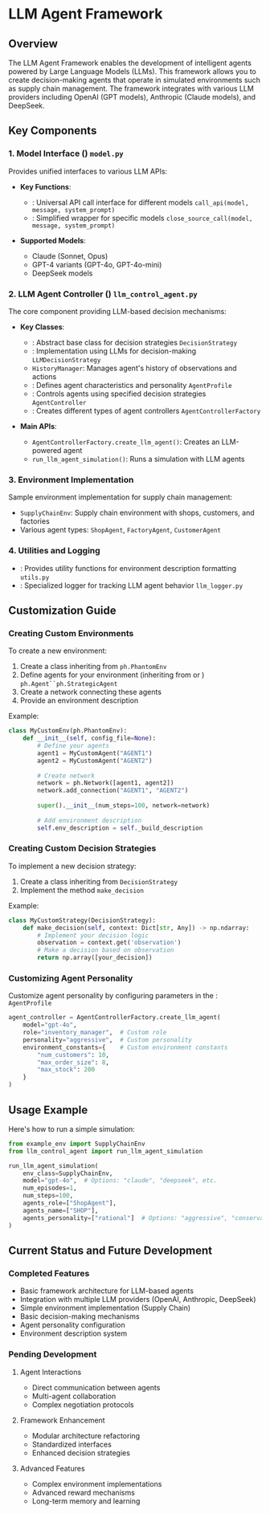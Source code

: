 # LLM Agent Framework
## Overview
The LLM Agent Framework enables the development of intelligent agents powered by Large Language Models (LLMs). This framework allows you to create decision-making agents that operate in simulated environments such as supply chain management. The framework integrates with various LLM providers including OpenAI (GPT models), Anthropic (Claude models), and DeepSeek.
## Key Components
### 1. Model Interface () `model.py`
Provides unified interfaces to various LLM APIs:
- **Key Functions**:
    - : Universal API call interface for different models `call_api(model, message, system_prompt)`
    - : Simplified wrapper for specific models `close_source_call(model, message, system_prompt)`

- **Supported Models**:
    - Claude (Sonnet, Opus)
    - GPT-4 variants (GPT-4o, GPT-4o-mini)
    - DeepSeek models

### 2. LLM Agent Controller () `llm_control_agent.py`
The core component providing LLM-based decision mechanisms:
- **Key Classes**:
    - : Abstract base class for decision strategies `DecisionStrategy`
    - : Implementation using LLMs for decision-making `LLMDecisionStrategy`
    - `HistoryManager`: Manages agent's history of observations and actions
    - : Defines agent characteristics and personality `AgentProfile`
    - : Controls agents using specified decision strategies `AgentController`
    - : Creates different types of agent controllers `AgentControllerFactory`

- **Main APIs**:
    - `AgentControllerFactory.create_llm_agent()`: Creates an LLM-powered agent
    - `run_llm_agent_simulation()`: Runs a simulation with LLM agents

### 3. Environment Implementation
Sample environment implementation for supply chain management:
- `SupplyChainEnv`: Supply chain environment with shops, customers, and factories
- Various agent types: `ShopAgent`, `FactoryAgent`, `CustomerAgent`

### 4. Utilities and Logging
- : Provides utility functions for environment description formatting `utils.py`
- : Specialized logger for tracking LLM agent behavior `llm_logger.py`

## Customization Guide
### Creating Custom Environments
To create a new environment:
1. Create a class inheriting from `ph.PhantomEnv`
2. Define agents for your environment (inheriting from or ) `ph.Agent``ph.StrategicAgent`
3. Create a network connecting these agents
4. Provide an environment description

Example:
``` python
class MyCustomEnv(ph.PhantomEnv):
    def __init__(self, config_file=None):
        # Define your agents
        agent1 = MyCustomAgent("AGENT1")
        agent2 = MyCustomAgent("AGENT2")
        
        # Create network
        network = ph.Network([agent1, agent2])
        network.add_connection("AGENT1", "AGENT2")
        
        super().__init__(num_steps=100, network=network)
        
        # Add environment description
        self.env_description = self._build_description
```
### Creating Custom Decision Strategies
To implement a new decision strategy:
1. Create a class inheriting from `DecisionStrategy`
2. Implement the method `make_decision`

Example:
``` python
class MyCustomStrategy(DecisionStrategy):
    def make_decision(self, context: Dict[str, Any]) -> np.ndarray:
        # Implement your decision logic
        observation = context.get('observation')
        # Make a decision based on observation
        return np.array([your_decision])
```
### Customizing Agent Personality
Customize agent personality by configuring parameters in the : `AgentProfile`
``` python
agent_controller = AgentControllerFactory.create_llm_agent(
    model="gpt-4o",
    role="inventory_manager",  # Custom role
    personality="aggressive",  # Custom personality
    environment_constants={    # Custom environment constants
        "num_customers": 10,
        "max_order_size": 8,
        "max_stock": 200
    }
)
```
## Usage Example
Here's how to run a simple simulation:
``` python
from example_env import SupplyChainEnv
from llm_control_agent import run_llm_agent_simulation

run_llm_agent_simulation(
    env_class=SupplyChainEnv,
    model="gpt-4o",  # Options: "claude", "deepseek", etc.
    num_episodes=1,
    num_steps=100,
    agents_role=["ShopAgent"],
    agents_name=["SHOP"],
    agents_personality=["rational"]  # Options: "aggressive", "conservative", etc.
)
```

## Current Status and Future Development

### Completed Features

- Basic framework architecture for LLM-based agents
- Integration with multiple LLM providers (OpenAI, Anthropic, DeepSeek)
- Simple environment implementation (Supply Chain)
- Basic decision-making mechanisms
- Agent personality configuration
- Environment description system

### Pending Development

1. Agent Interactions
    - Direct communication between agents
    - Multi-agent collaboration
    - Complex negotiation protocols

2. Framework Enhancement
    - Modular architecture refactoring
    - Standardized interfaces
    - Enhanced decision strategies

3. Advanced Features
    - Complex environment implementations
    - Advanced reward mechanisms
    - Long-term memory and learning
